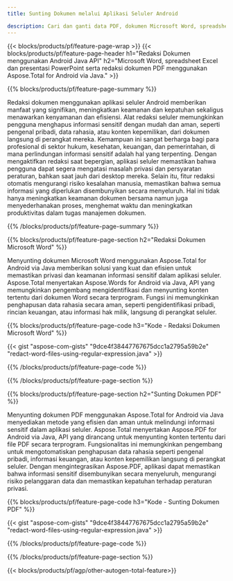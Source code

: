 ```yaml
---
title: Sunting Dokumen melalui Aplikasi Seluler Android 

description: Cari dan ganti data PDF, dokumen Microsoft Word, spreadsheet Excel, dan presentasi PowerPoint melalui aplikasi seluler android.
---
```


{{< blocks/products/pf/feature-page-wrap >}}
{{< blocks/products/pf/feature-page-header h1="Redaksi Dokumen menggunakan Android Java API" h2="Microsoft Word, spreadsheet Excel dan presentasi PowerPoint serta redaksi dokumen PDF menggunakan Aspose.Total for Android via Java." >}}

{{% blocks/products/pf/feature-page-summary %}}

Redaksi dokumen menggunakan aplikasi seluler Android memberikan manfaat yang signifikan, meningkatkan keamanan dan kepatuhan sekaligus menawarkan kenyamanan dan efisiensi. Alat redaksi seluler memungkinkan pengguna menghapus informasi sensitif dengan mudah dan aman, seperti pengenal pribadi, data rahasia, atau konten kepemilikan, dari dokumen langsung di perangkat mereka. Kemampuan ini sangat berharga bagi para profesional di sektor hukum, kesehatan, keuangan, dan pemerintahan, di mana perlindungan informasi sensitif adalah hal yang terpenting. Dengan mengaktifkan redaksi saat bepergian, aplikasi seluler memastikan bahwa pengguna dapat segera mengatasi masalah privasi dan persyaratan peraturan, bahkan saat jauh dari desktop mereka. Selain itu, fitur redaksi otomatis mengurangi risiko kesalahan manusia, memastikan bahwa semua informasi yang diperlukan disembunyikan secara menyeluruh. Hal ini tidak hanya meningkatkan keamanan dokumen bersama namun juga menyederhanakan proses, menghemat waktu dan meningkatkan produktivitas dalam tugas manajemen dokumen.

{{% /blocks/products/pf/feature-page-summary  %}}

{{% blocks/products/pf/feature-page-section  h2="Redaksi Dokumen Microsoft Word" %}}

Menyunting dokumen Microsoft Word menggunakan Aspose.Total for Android via Java memberikan solusi yang kuat dan efisien untuk memastikan privasi dan keamanan informasi sensitif dalam aplikasi seluler. Aspose.Total menyertakan Aspose.Words for Android via Java, API yang memungkinkan pengembang mengidentifikasi dan menyunting konten tertentu dari dokumen Word secara terprogram. Fungsi ini memungkinkan penghapusan data rahasia secara aman, seperti pengidentifikasi pribadi, rincian keuangan, atau informasi hak milik, langsung di perangkat seluler. 

{{% blocks/products/pf/feature-page-code h3="Kode - Redaksi Dokumen Microsoft Word" %}}

{{< gist "aspose-com-gists" "9dce4f38447767675dcc1a2795a59b2e" "redact-word-files-using-regular-expression.java" >}}

{{% /blocks/products/pf/feature-page-code  %}}

{{% /blocks/products/pf/feature-page-section %}}

{{% blocks/products/pf/feature-page-section  h2="Sunting Dokumen PDF" %}}

Menyunting dokumen PDF menggunakan Aspose.Total for Android via Java menyediakan metode yang efisien dan aman untuk melindungi informasi sensitif dalam aplikasi seluler. Aspose.Total menyertakan Aspose.PDF for Android via Java, API yang dirancang untuk menyunting konten tertentu dari file PDF secara terprogram. Fungsionalitas ini memungkinkan pengembang untuk mengotomatiskan penghapusan data rahasia seperti pengenal pribadi, informasi keuangan, atau konten kepemilikan langsung di perangkat seluler. Dengan mengintegrasikan Aspose.PDF, aplikasi dapat memastikan bahwa informasi sensitif disembunyikan secara menyeluruh, mengurangi risiko pelanggaran data dan memastikan kepatuhan terhadap peraturan privasi.

{{% blocks/products/pf/feature-page-code h3="Kode - Sunting Dokumen PDF" %}}

{{< gist "aspose-com-gists" "9dce4f38447767675dcc1a2795a59b2e" "redact-word-files-using-regular-expression.java" >}}

{{% /blocks/products/pf/feature-page-code  %}}

{{% /blocks/products/pf/feature-page-section %}}

{{< blocks/products/pf/agp/other-autogen-total-feature>}}